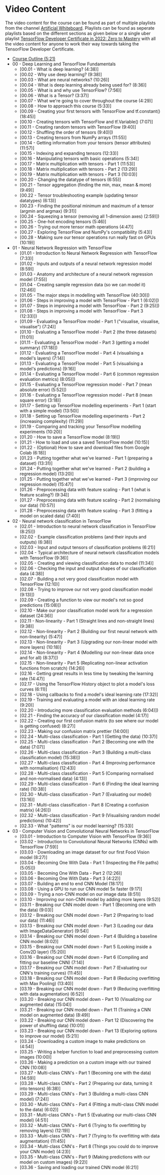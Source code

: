 # Video Content

The video content for the course can be found as part of multiple playlists from the channel [Artificial Whiteboard](https://www.youtube.com/channel/UCIslxZbyug9pRg00plukOCA). Playlists can be found as seperate playlists based on the different sections as given below or a single uber playlist [TensorFlow Developer Certificate in 2022: Zero to Mastery](https://www.youtube.com/playlist?list=PLcPS3izl8N5sqopxoCdeY0OWPU13Jqlon) with all the video content for anyone to work their way towards taking the TensorFlow Developer Certificate.

- [Course Outline (5:21)](https://www.youtube.com/watch?v=D1kAy-pkNp4&list=PLcPS3izl8N5sqopxoCdeY0OWPU13Jqlon)
- 00 - Deep Learning and TensorFlow Fundamentals
    - [00.01 - What is deep learning? (4:38)]
    - [00.02 - Why use deep learning? (9:38)]
    - [00.03 - What are neural networks? (10:26)]
    - [00.04 - What is deep learning already being used for? (8:36)]
    - [00.05 - What is and why use TensorFlow? (7:56)]
    - [00.06 - What is a Tensor? (3:37)]
    - [00.07 - What we're going to cover throughout the course (4:29)]
    - [00.08 - How to approach this course (5:33)]
    - [00.09 - Creating your first tensors with TensorFlow and tf.constant() (18:45)]
    - [00.10 - Creating tensors with TensorFlow and tf.Variable() (7:07)]
    - [00.11 - Creating random tensors with TensorFlow (9:40)]
    - [00.12 - Shuffling the order of tensors (9:40)])
    - [00.13 - Creating tensors from NumPy arrays (11:55)]
    - [00.14 - Getting information from your tensors (tensor attributes) (11:57)]
    - [00.15 - Indexing and expanding tensors (12:33)]
    - [00.16 - Manipulating tensors with basic operations (5:34)]
    - [00.17 - Matrix multiplication with tensors - Part 1 (11:53)]
    - [00.18 - Matrix multiplication with tensors - Part 2 (13:29)]
    - [00.19 - Matrix multiplication with tensors - Part 3 (10:03)]
    - [00.20 - Changing the datatype of tensors (6:55)]
    - [00.21 - Tensor aggregation (finding the min, max, mean & more) (9:49)]
    - [00.22 - Tensor troubleshooting example (updating tensor datatypes) (6:13)]
    - [00.23 - Finding the positional minimum and maximum of a tensor (argmin and argmax) (9:31)]
    - [00.24 - Squeezing a tensor (removing all 1-dimension axes) (2:59)])
    - [00.25 - One-hot encoding tensors (5:46)]
    - [00.26 - Trying out more tensor math operations (4:47)]
    - [00.27 - Exploring TensorFlow and NumPy's compatibility (5:43)]
    - [00.28 - Making sure our tensor operations run really fast on GPUs (10:19)]
- 01 - Neural Network Regression with TensorFlow
    - [01.01 - Introduction to Neural Network Regression with TensorFlow (7:33)]
    - [01.02 - Inputs and outputs of a neural network regression model (8:59)]
    - [01.03 - Anatomy and architecture of a neural network regression model (7:55)]
    - [01.04 - Creating sample regression data (so we can model it) (12:46)]
    - [01.05 - The major steps in modelling with TensorFlow (40:30)])
    - [01.06 - Steps in improving a model with TensorFlow - Part 1 (6:02)])
    - [01.07 - Steps in improving a model with TensorFlow - Part 2 (9:25)])
    - [01.08 - Steps in improving a model with TensorFlow - Part 3 (12:33)])
    - [01.09 - Evaluating a TensorFlow model - Part 1 ("visualise, visualise, visualise") (7:24)]
    - [01.10 - Evaluating a TensorFlow model - Part 2 (the three datasets) (11:01)]
    - [01.11 - Evaluating a TensorFlow model - Part 3 (getting a model summary) (17:18)])
    - [01.12 - Evaluating a TensorFlow model - Part 4 (visualising a model's layers) (7:14)]
    - [01.13 - Evaluating a TensorFlow model - Part 5 (visualising a model's predictions) (9:16)]
    - [01.14 - Evaluating a TensorFlow model - Part 6 (common regression evaluation metrics) (8:05)])
    - [01.15 - Evaluating a TensorFlow regression model - Part 7 (mean absolute error) (5:52)])
    - [01.16 - Evaluating a TensorFlow regression model - Part 8 (mean square error) (3:18)]
    - [01.17 - Setting up TensorFlow modelling experiments - Part 1 (start with a simple model) (13:50)]
    - [01.18 - Setting up TensorFlow modelling experiments - Part 2 (increasing complexity) (11:29)]
    - [01.19 - Comparing and tracking your TensorFlow modelling experiments (10:20)]
    - [01.20 - How to save a TensorFlow model (8:19)])
    - [01.21 - How to load and use a saved TensorFlow model (10:15)]
    - [01.22 - (Optional) How to save and download files from Google Colab (6:18)]
    - [01.23 - Putting together what we've learned - Part 1 (preparing a dataset) (13:31)]
    - [01.24 - Putting together what we've learned - Part 2 (building a regression model) (13:20)]
    - [01.25 - Putting together what we've learned - Part 3 (improving our regression model) (15:47)]
    - [01.26 - Preprocessing data with feature scaling - Part 1 (what is feature scaling?) (9:34)]
    - [01.27 - Preprocessing data with feature scaling - Part 2 (normalising our data) (10:57)]
    - [01.28 - Preprocessing data with feature scaling - Part 3 (fitting a model on scaled data) (7:40)]
- 02 - Neural network classification in TensorFlow
    - [02.01 - Introduction to neural network classification in TensorFlow (8:25)])
    - [02.02 - Example classification problems (and their inputs and outputs) (6:38)]
    - [02.03 - Input and output tensors of classification problems (6:21)]
    - [02.04 - Typical architecture of neural network classification models with TensorFlow (9:36)]
    - [02.05 - Creating and viewing classification data to model (11:34)]
    - [02.06 - Checking the input and output shapes of our classification data (4:38)]
    - [02.07 - Building a not very good classification model with TensorFlow (12:10)]
    - [02.08 - Trying to improve our not very good classification model (9:13)])
    - [02.09 - Creating a function to view our model's not so good predictions (15:08)])
    - [02.10 - Make our poor classification model work for a regression dataset (24:36)]
    - [02.11 - Non-linearity - Part 1 (Straight lines and non-straight lines) (9:38)]
    - [02.12 - Non-linearity - Part 2 (Building our first neural network with non-linearity) (5:47)]
    - [02.13 - Non-linearity - Part 3 (Upgrading our non-linear model with more layers) (10:18)]
    - [02.14 - Non-linearity - Part 4 (Modelling our non-linear data once and for all) (8:37)])
    - [02.15 - Non-linearity - Part 5 (Replicating non-linear activation functions from scratch) (14:26)]
    - [02.16 - Getting great results in less time by tweaking the learning rate (14:47)]
    - [02.17 - Using the TensorFlow History object to plot a model's loss curves (6:11)]
    - [02.18 - Using callbacks to find a model's ideal learning rate (17:32)]
    - [02.19 - Training and evaluating a model with an ideal learning rate (9:20)]
    - [02.20 - Introducing more classification evaluation methods (6:04)])
    - [02.21 - Finding the accuracy of our classification model (4:17)]
    - [02.22 - Creating our first confusion matrix (to see where our model is getting confused) (8:27)]
    - [02.23 - Making our confusion matrix prettier (14:00)]
    - [02.24 - Multi-class classification - Part 1 (Getting the data) (10:37)]
    - [02.25 - Multi-class classification - Part 2 (Becoming one with the data) (7:07)]
    - [02.26 - Multi-class classification - Part 3 (Building a multi-class classification model) (15:38)])
    - [02.27 - Multi-class classification - Part 4 (Improving performance with normalisation) (12:43)]
    - [02.28 - Multi-class classification - Part 5 (Comparing normalised and non-normalised data) (4:13)]
    - [02.29 - Multi-class classification - Part 6 (Finding the ideal learning rate) (10:38)]
    - [02.30 - Multi-class classification - Part 7 (Evaluating our model) (13:16)]
    - [02.31 - Multi-class classification - Part 8 (Creating a confusion matrix) (4:26)])
    - [02.32 - Multi-class classification - Part 9 (Visualising random model predictions) (10:42)]
    - [02.33 - What "patterns" is our model learning? (15:33)]
- 03 - Computer Vision and Convolutional Neural Networks in TensorFlow
    - [03.01 - Introduction to Computer Vision with TensorFlow (9:36)]
    - [03.02 - Introduction to Convolutional Neural Networks (CNNs) with TensorFlow (7:59)]
    - [03.03 - Downloading an image dataset for our first Food Vision model (8:27)]
    - [03.04 - Becoming One With Data - Part 1 (Inspecting the File paths) (5:05)])
    - [03.05 - Becoming One With Data - Part 2 (12:26)]
    - [03.06 - Becoming One With Data - Part 3 (4:22)]
    - [03.07 - Building an end to end CNN Model (18:17)]
    - [03.08 - Using a GPU to run our CNN model 5x faster (9:17)]
    - [03.09 - Trying a non-CNN model on our image data (8:51)]
    - [03.10 - Improving our non-CNN model by adding more layers (9:52)]
    - [03.11 - Breaking our CNN model down - Part 1 (Becoming one with the data) (9:03)]
    - [03.12 - Breaking our CNN model down - Part 2 (Preparing to load our data) (11:46)]
    - [03.13 - Breaking our CNN model down - Part 3 (Loading our data with ImageDataGenerator) (9:54)]
    - [03.14 - Breaking our CNN model down - Part 4 (Building a baseline CNN model (8:02)]
    - [03.15 - Breaking our CNN model down - Part 5 (Looking inside a Conv2D layer) (15:20)]
    - [03.16 - Breaking our CNN model down - Part 6 (Compiling and fitting our baseline CNN) (7:14)]
    - [03.17 - Breaking our CNN model down - Part 7 (Evaluating our CNN's training curves) (11:45)]
    - [03.18 - Breaking our CNN model down - Part 8 (Reducing overfitting with Max Pooling) (13:40)]
    - [03.19 - Breaking our CNN model down - Part 9 (Reducing overfitting with data augmentation) (6:52)]
    - [03.20 - Breaking our CNN model down - Part 10 (Visualizing our augmented data) (15:04)]
    - [03.21 - Breaking our CNN model down - Part 11 (Training a CNN model on augmented data) (8:49)]
    - [03.22 - Breaking our CNN model down - Part 12 (Discovering the power of shuffling data) (10:01)]
    - [03.23 - Breaking our CNN model down - Part 13 (Exploring options to improve our model) (5:21)]
    - [03.24 - Downloading a custom image to make predictions on (4:54)]
    - [03.25 - Writing a helper function to load and preprocessing custom images (10:00)]
    - [03.26 - Making a prediction on a custom image with our trained CNN (10:08)]
    - [03.27 - Multi-class CNN's - Part 1 (Becoming one with the data) (14:59)]
    - [03.28 - Multi-class CNN's - Part 2 (Preparing our data, turning it into tensors) (6:38)]
    - [03.29 - Multi-class CNN's - Part 3 (Building a multi-class CNN model) (7:24)]
    - [03.30 - Multi-class CNN's - Part 4 (Fitting a multi-class CNN model to the data) (6:02)]
    - [03.31 - Multi-class CNN's - Part 5 (Evaluating our multi-class CNN model) (4:51)]
    - [03.32 - Multi-class CNN's - Part 6 (Trying to fix overfitting by removing layers) (12:19)]
    - [03.33 - Multi-class CNN's - Part 7 (Trying to fix overfitting with data augmentation) (11:45)]
    - [03.34 - Multi-class CNN's - Part 8 (Things you could do to improve your CNN model) (4:23)]
    - [03.35 - Multi-class CNN's - Part 9 (Making predictions with our model on custom images) (9:22)]
    - [03.36 - Saving and loading our trained CNN model (6:21)]